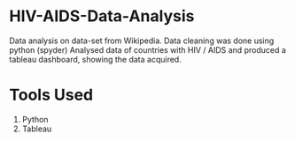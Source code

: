 # HIV-AIDS-Data-Analysis
Data analysis on data-set from Wikipedia.
Data cleaning was done using python (spyder)
Analysed data of countries with HIV / AIDS and produced a tableau dashboard, showing the data acquired.

# Tools Used
1. Python
2. Tableau
